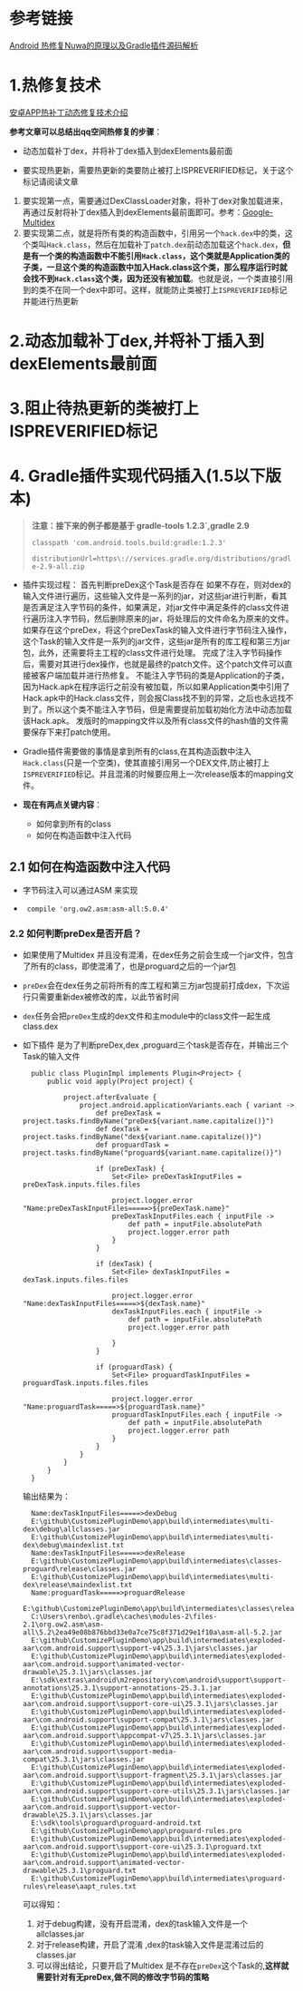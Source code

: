 # 参考链接
[Android 热修复Nuwa的原理以及Gradle插件源码解析](http://blog.csdn.net/sbsujjbcy/article/details/50812674)
 

# 1.热修复技术
[安卓APP热补丁动态修复技术介绍](https://mp.weixin.qq.com/s?__biz=MzI1MTA1MzM2Nw==&mid=400118620&idx=1&sn=b4fdd5055731290eef12ad0d17f39d4a&scene=0#wechat_redirect)

**参考文章可以总结出qq空间热修复的步骤**：
- 动态加载补丁dex，并将补丁dex插入到dexElements最前面

- 要实现热更新，需要热更新的类要防止被打上ISPREVERIFIED标记，关于这个标记请阅读文章


1. 要实现第一点，需要通过DexClassLoader对象，将补丁dex对象加载进来，再通过反射将补丁dex插入到dexElements最前面即可。参考：[Google-Multidex](https://developer.android.com/studio/build/multidex.html?hl=zh-cn)
2. 要实现第二点，就是将所有类的构造函数中，引用另一个`hack.dex`中的类，这个类叫`Hack.class`，然后在加载补丁`patch.dex`前动态加载这个`hack.dex`，**但是有一个类的构造函数中不能引用`Hack.class`，这个类就是Application类的子类，一旦这个类的构造函数中加入Hack.class这个类，那么程序运行时就会找不到`Hack.class`这个类，因为还没有被加载**。也就是说，一个类直接引用到的类不在同一个dex中即可。这样，就能防止类被打上`ISPREVERIFIED`标记并能进行热更新

# 2.动态加载补丁dex,并将补丁插入到dexElements最前面


# 3.阻止待热更新的类被打上ISPREVERIFIED标记

# 4. Gradle插件实现代码插入(1.5以下版本)

>**注意：接下来的例子都是基于 gradle-tools 1.2.3`,gradle 2.9**
>
>`classpath 'com.android.tools.build:gradle:1.2.3'`
>
>`distributionUrl=https\://services.gradle.org/distributions/gradle-2.9-all.zip`

- 插件实现过程：
	首先判断preDex这个Task是否存在
	如果不存在，则对dex的输入文件进行遍历，这些输入文件是一系列的jar，对这些jar进行判断，看其是否满足注入字节码的条件，如果满足，对jar文件中满足条件的class文件进行遍历注入字节码，然后删除原来的jar，将处理后的文件命名为原来的文件。
	如果存在这个preDex，将这个preDexTask的输入文件进行字节码注入操作，这个Task的输入文件是一系列的jar文件，这些jar是所有的库工程和第三方jar包，此外，还需要将主工程的class文件进行处理。
	完成了注入字节码操作后，需要对其进行dex操作，也就是最终的patch文件。这个patch文件可以直接被客户端加载并进行热修复。
	不能注入字节码的类是Application的子类，因为Hack.apk在程序运行之前没有被加载，所以如果Application类中引用了Hack.apk中的Hack.class文件，则会报Class找不到的异常，之后也永远找不到了。所以这个类不能注入字节码，但是需要提前加载初始化方法中动态加载该Hack.apk。
	发版时的mapping文件以及所有class文件的hash值的文件需要保存下来打patch使用。


- Gradle插件需要做的事情是拿到所有的class,在其构造函数中注入`Hack.class`(只是一个空类)，使其直接引用另一个DEX文件,防止被打上`ISPREVERIFIED`标记。并且混淆的时候要应用上一次release版本的mapping文件。

- **现在有两点关键内容**：
	- 如何拿到所有的class
	- 如何在构造函数中注入代码


## 2.1 如何在构造函数中注入代码
- 字节码注入可以通过ASM 来实现

- ` compile 'org.ow2.asm:asm-all:5.0.4'`

### 2.2 如何判断preDex是否开启？
- 如果使用了Multidex 并且没有混淆，在dex任务之前会生成一个jar文件，包含了所有的class，即使混淆了，也是proguard之后的一个jar包

- `preDex`会在dex任务之前将所有的库工程和第三方jar包提前打成dex，下次运行只需要重新dex被修改的库，以此节省时间

- `dex`任务会把`preDex`生成的dex文件和主module中的class文件一起生成class.dex

- 如下插件 是为了判断preDex,dex ,proguard三个task是否存在，并输出三个Task的输入文件	

		public class PluginImpl implements Plugin<Project> {
		    public void apply(Project project) {
		
		        project.afterEvaluate {
		            project.android.applicationVariants.each { variant ->
		                def preDexTask = project.tasks.findByName("preDex${variant.name.capitalize()}")
		                def dexTask = project.tasks.findByName("dex${variant.name.capitalize()}")
		                def proguardTask = project.tasks.findByName("proguard${variant.name.capitalize()}")
		
		                if (preDexTask) {
		                    Set<File> preDexTaskInputFiles = preDexTask.inputs.files.files
		
		                    project.logger.error "Name:preDexTaskInputFiles=====>${preDexTask.name}"
		                    preDexTaskInputFiles.each { inputFile ->
		                        def path = inputFile.absolutePath
		                        project.logger.error path
		                    }
		                }
		
		                if (dexTask) {
		                    Set<File> dexTaskInputFiles = dexTask.inputs.files.files
		
		                    project.logger.error "Name:dexTaskInputFiles=====>${dexTask.name}"
		                    dexTaskInputFiles.each { inputFile ->
		                        def path = inputFile.absolutePath
		                        project.logger.error path
		
		                    }
		                }
		
		                if (proguardTask) {
		                    Set<File> proguardTaskInputFiles = proguardTask.inputs.files.files
		
		                    project.logger.error "Name:proguardTask=====>${proguardTask.name}"
		                    proguardTaskInputFiles.each { inputFile ->
		                        def path = inputFile.absolutePath
		                        project.logger.error path
		                    }
		                }
		            }
		        }
		    }
		}

	输出结果为：  

		Name:dexTaskInputFiles=====>dexDebug
		E:\github\CustomizePluginDemo\app\build\intermediates\multi-dex\debug\allclasses.jar
		E:\github\CustomizePluginDemo\app\build\intermediates\multi-dex\debug\maindexlist.txt
		Name:dexTaskInputFiles=====>dexRelease
		E:\github\CustomizePluginDemo\app\build\intermediates\classes-proguard\release\classes.jar
		E:\github\CustomizePluginDemo\app\build\intermediates\multi-dex\release\maindexlist.txt
		Name:proguardTask=====>proguardRelease
		E:\github\CustomizePluginDemo\app\build\intermediates\classes\release
		C:\Users\renbo\.gradle\caches\modules-2\files-2.1\org.ow2.asm\asm-all\5.2\2ea49e08b876bbd33e0a7ce75c8f371d29e1f10a\asm-all-5.2.jar
		E:\github\CustomizePluginDemo\app\build\intermediates\exploded-aar\com.android.support\support-v4\25.3.1\jars\classes.jar
		E:\github\CustomizePluginDemo\app\build\intermediates\exploded-aar\com.android.support\animated-vector-drawable\25.3.1\jars\classes.jar
		E:\sdk\extras\android\m2repository\com\android\support\support-annotations\25.3.1\support-annotations-25.3.1.jar
		E:\github\CustomizePluginDemo\app\build\intermediates\exploded-aar\com.android.support\support-core-ui\25.3.1\jars\classes.jar
		E:\github\CustomizePluginDemo\app\build\intermediates\exploded-aar\com.android.support\support-compat\25.3.1\jars\classes.jar
		E:\github\CustomizePluginDemo\app\build\intermediates\exploded-aar\com.android.support\appcompat-v7\25.3.1\jars\classes.jar
		E:\github\CustomizePluginDemo\app\build\intermediates\exploded-aar\com.android.support\support-media-compat\25.3.1\jars\classes.jar
		E:\github\CustomizePluginDemo\app\build\intermediates\exploded-aar\com.android.support\support-fragment\25.3.1\jars\classes.jar
		E:\github\CustomizePluginDemo\app\build\intermediates\exploded-aar\com.android.support\support-core-utils\25.3.1\jars\classes.jar
		E:\github\CustomizePluginDemo\app\build\intermediates\exploded-aar\com.android.support\support-vector-drawable\25.3.1\jars\classes.jar
		E:\sdk\tools\proguard\proguard-android.txt
		E:\github\CustomizePluginDemo\app\proguard-rules.pro
		E:\github\CustomizePluginDemo\app\build\intermediates\exploded-aar\com.android.support\support-core-ui\25.3.1\proguard.txt
		E:\github\CustomizePluginDemo\app\build\intermediates\exploded-aar\com.android.support\animated-vector-drawable\25.3.1\proguard.txt
		E:\github\CustomizePluginDemo\app\build\intermediates\proguard-rules\release\aapt_rules.txt

	可以得知：
	1. 对于debug构建，没有开启混淆，dex的task输入文件是一个allclasses.jar
	2. 对于release构建，开启了混淆 ,dex的task输入文件是混淆过后的classes.jar
	3. 可以得出结论，只要开启了Multidex 是不存在`preDex`这个Task的,**这样就需要针对有无preDex,做不同的修改字节码的策略**